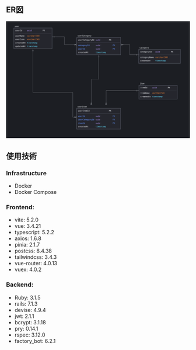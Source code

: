 ## ER図
![ER図](./public/images/ER_diagram.png)

## 使用技術
### Infrastructure
- Docker
- Docker Compose

### Frontend:
- vite: 5.2.0
- vue: 3.4.21
- typescript: 5.2.2
- axios: 1.6.8
- pinia: 2.1.7
- postcss: 8.4.38
- tailwindcss: 3.4.3
- vue-router: 4.0.13
- vuex: 4.0.2

### Backend:
- Ruby: 3.1.5
- rails: 7.1.3
- devise: 4.9.4
- jwt: 2.1.1
- bcrypt: 3.1.18
- pry: 0.14.1
- rspec: 3.12.0
- factory_bot: 6.2.1

